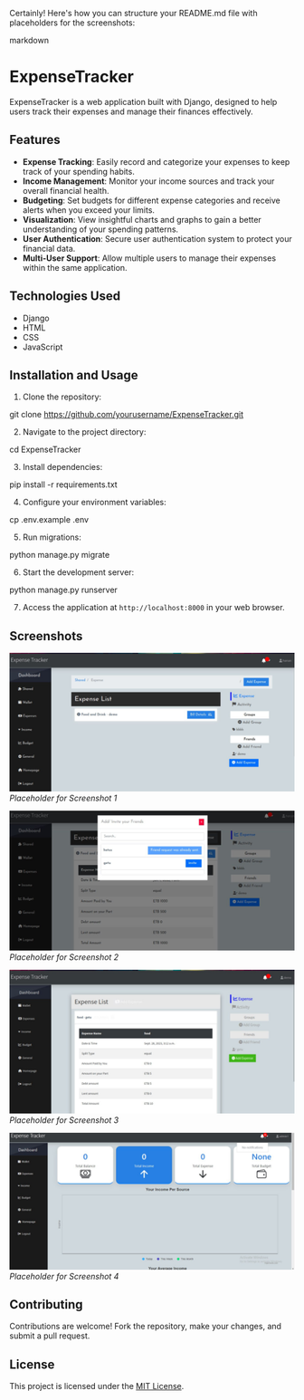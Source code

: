 Certainly! Here's how you can structure your README.md file with placeholders for the screenshots:

markdown

# ExpenseTracker

ExpenseTracker is a web application built with Django, designed to help users track their expenses and manage their finances effectively.

## Features

- **Expense Tracking**: Easily record and categorize your expenses to keep track of your spending habits.
- **Income Management**: Monitor your income sources and track your overall financial health.
- **Budgeting**: Set budgets for different expense categories and receive alerts when you exceed your limits.
- **Visualization**: View insightful charts and graphs to gain a better understanding of your spending patterns.
- **User Authentication**: Secure user authentication system to protect your financial data.
- **Multi-User Support**: Allow multiple users to manage their expenses within the same application.

## Technologies Used

- Django
- HTML
- CSS
- JavaScript

## Installation and Usage

1. Clone the repository:

  git clone https://github.com/yourusername/ExpenseTracker.git


2. Navigate to the project directory:

  cd ExpenseTracker

3. Install dependencies:

  pip install -r requirements.txt

4. Configure your environment variables:

  cp .env.example .env

5. Run migrations:

  python manage.py migrate

6. Start the development server:

  python manage.py runserver

7. Access the application at `http://localhost:8000` in your web browser.

## Screenshots

![Screenshot 1: Placeholder](/screenshots/expense1.jpg)
*Placeholder for Screenshot 1*

![Screenshot 2: Placeholder](/screenshots/expense2.jpg)
*Placeholder for Screenshot 2*

![Screenshot 3: Placeholder](/screenshots/expense3.jpg)
*Placeholder for Screenshot 3*

![Screenshot 4: Placeholder](/screenshots/expense4.jpg)
*Placeholder for Screenshot 4*

## Contributing

Contributions are welcome! Fork the repository, make your changes, and submit a pull request.

## License

This project is licensed under the [MIT License](LICENSE).
